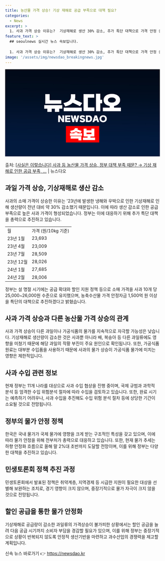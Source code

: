 ```yaml
---
title: 농산물 가격 상승! 기상 재해로 공급 부족으로 대책 필요?
categories:
  - News
excerpt: >
  1. 사과 가격 상승 이유는?  기상재해로 생산 30% 감소, 추가 특단 대책으로 가격 안정 총력 대응 중 …
feature_text: >
  ## seoulnews 실시간 뉴스 속보입니다.

  1. 사과 가격 상승 이유는?  기상재해로 생산 30% 감소, 추가 특단 대책으로 가격 안정 총력 대응 중 …
image: '/assets/img/newsdao_breakingnews.jpg'
---
```


![뉴스다오 속보](/assets/img/newsdao_breakingnews.jpg)

<p>출처: <a href="https://newsdao.kr/3381" rel="dofollow">[사실은 이렇습니다] 사과 등 농산물 가격 상승, 정부 대책 부족 때문? → 기상 재해로 인한 공급 부족, …</a> | 뉴스다오</p>

<h2 data-ke-size="size26">과일 가격 상승, 기상재해로 생산 감소</h2>
<p data-ke-size="size16">사과의 소매 가격이 상승한 이유는 '23년에 발생한 냉해와 우박으로 인한 기상재해로 인해 생산량이 전년 대비 약 30% 감소했기 때문입니다. 이에 따라 생산 감소로 인한 공급 부족으로 높은 사과 가격이 형성되었습니다. 정부는 이에 대응하기 위해 추가 특단 대책을 총력으로 추진하고 있습니다.</p>
<table class="table_01">
	<tr>
		<td>월</td>
		<td>가격 (원/10kg 기준)</td>
	</tr>
	<tr>
		<td>23년 1월</td>
		<td>23,693</td>
	</tr>
	<tr>
		<td>23년 4월</td>
		<td>23,009</td>
	</tr>
	<tr>
		<td>23년 7월</td>
		<td>28,509</td>
	</tr>
	<tr>
		<td>23년 12월</td>
		<td>28,026</td>
	</tr>
	<tr>
		<td>24년 1월</td>
		<td>27,685</td>
	</tr>
	<tr>
		<td>24년 2월</td>
		<td>28,006</td>
	</tr>
</table>
<p data-ke-size="size16">정부는 설 명절 시기에는 공급 확대와 할인 지원 정책 등으로 소매 가격을 사과 10개 당 25,000~26,000원 수준으로 유지했으며, 농축수산물 가격 안정자금 1,500억 원 이상을 특단의 대책으로 추진하겠다고 밝혔습니다.</p>
<h2 data-ke-size="size26">사과 가격 상승과 다른 농산물 가격 상승의 관계</h2>
<p data-ke-size="size16">사과 가격 상승이 다른 과일이나 가공식품의 물가를 지속적으로 자극할 가능성은 낮습니다. 기상재해로 생산량이 감소한 것은 사과뿐 아니라 배, 복숭아 등 다른 과일류에도 영향을 미쳤기 때문에 해당 과일의 작황 부진이 주요 원인으로 확인됩니다. 또한, 가공식품 원료는 대부분 수입품을 사용하기 때문에 사과의 물가 상승이 가공식품 물가에 미치는 영향은 제한적입니다.</p>
<h2 data-ke-size="size26">사과 수입 관련 정보</h2>
<p data-ke-size="size16">현재 정부는 11개 나라를 대상으로 사과 수입 협상을 진행 중이며, 국제 규범과 과학적 분석 등 엄격한 수입 위험분석 절차에 따라 수입을 검토하고 있습니다. 또한, 완료 시기는 예측하기 어려우나, 사과 수입을 추진해도 수입 위험 분석 절차 등에 상당한 기간이 소요될 것으로 전망됩니다.</p>
<h2 data-ke-size="size26">정부의 물가 안정 정책</h2>
<p data-ke-size="size16">한국은 국내 물가가 국제 물가에 영향을 크게 받는 구조적인 특성을 갖고 있으며, 이에 따라 물가 안정을 위해 전부처가 총력으로 대응하고 있습니다. 또한, 현재 물가 추세는 하향 안정화 흐름으로 올해 말 2%대 초반까지 도달할 전망이며, 이를 위해 정부는 다양한 대책을 추진하고 있습니다.</p>
<h2 data-ke-size="size26">민생토론회 정책 추진 과정</h2>
<p data-ke-size="size16">민생토론회에서 발표된 정책은 취약계층, 지역경제 등 시급한 지원이 필요한 대상을 선별해 보완하는 조치로, 경기 영향이 크지 않으며, 중장기적으로 물가 자극이 크지 않을 것으로 전망됩니다.</p>
<h2 data-ke-size="size26">할인 공급을 통한 물가 안정화</h2>
<p data-ke-size="size16">기상재해로 공급량이 감소한 과일류의 가격상승이 불가피한 상황에서는 할인 공급을 늘려 다음 공급 시기까지 소비자 부담을 경감할 필요가 있으며, 이를 위해 정부는 중장기적으로 상황이 반복되지 않도록 안정적 생산기반을 마련하고 과수산업의 경쟁력을 제고할 계획입니다.</p> 

신속 뉴스 바로가기 👉 <a href="https://newsdao.kr" rel="dofollow">https://newsdao.kr</a>


